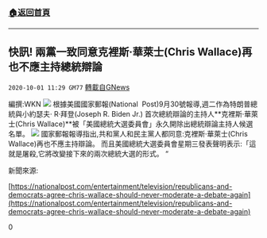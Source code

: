 ###  [:house:返回首頁](https://github.com/ourhimalayas/txt)
---

## 快訊! 兩黨一致同意克裡斯·華萊士(Chris Wallace)再也不應主持總統辯論
`2020-10-01 11:29 GM77` [轉載自GNews](https://gnews.org/zh-hant/395558/)

編撰:WKN
![]()![](https://s3.amazonaws.com/gnews-media-offload/wp-content/uploads/2020/10/01110401/%E6%88%AA%E5%B1%8F2020-10-01-%E4%B8%8B%E5%8D%8811.02.16-1.png)
根據美國國家郵報(National  Post)9月30號報導,週二作為特朗普總統與小約瑟夫· R·拜登(Joseph R. Biden Jr.) 首次總統辯論的主持人**克裡斯·華萊士(Chris Wallace)**被「美國總統大選委員會」永久開除出總統辯論主持人候選名單。
![]()![](https://s3.amazonaws.com/gnews-media-offload/wp-content/uploads/2020/10/01110335/%E6%88%AA%E5%B1%8F2020-10-01-%E4%B8%8B%E5%8D%8810.57.34-1.png)
國家郵報報導指出,共和黨人和民主黨人都同意:克裡斯·華萊士(Chris Wallace)再也不應主持辯論。 而且美國總統大選委員會星期三發表聲明表示:「這就是屠殺,它將改變接下來的兩次總統大選的形式。 “

新聞來源:

[https://nationalpost.com/entertainment/television/republicans-and-democrats-agree-chris-wallace-should-never-moderate-a-debate-again](https://nationalpost.com/entertainment/television/republicans-and-democrats-agree-chris-wallace-should-never-moderate-a-debate-again)

0
